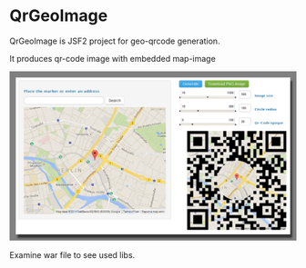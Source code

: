 QrGeoImage
==========

QrGeoImage is JSF2 project for geo-qrcode generation.

It produces qr-code image with embedded map-image

![screenshot](GeoQr/screenshot/q_en_s.png)


Examine war file to see used libs.

